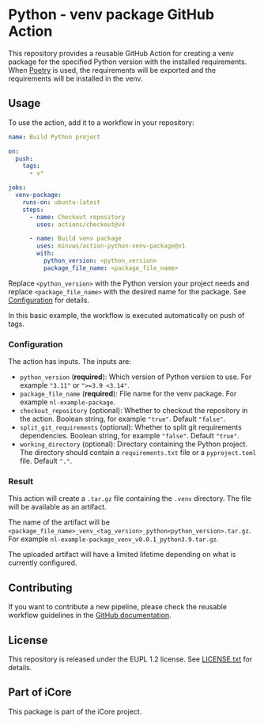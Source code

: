 # Python - venv package GitHub Action

This repository provides a reusable GitHub Action for creating a venv package for the specified Python version with the installed requirements.
When [Poetry](https://python-poetry.org/) is used, the requirements will be exported and the requirements will be installed in the venv.

## Usage

To use the action, add it to a workflow in your repository:

```yml
name: Build Python project

on:
  push:
    tags:
      - v*

jobs:
  venv-package:
    runs-on: ubuntu-latest
    steps:
      - name: Checkout repository
        uses: actions/checkout@v4

      - name: Build venv package
        uses: minvws/action-python-venv-package@v1
        with:
          python_version: <python_version>
          package_file_name: <package_file_name>
```

Replace `<python_version>` with the Python version your project needs and replace `<package_file_name>` with the desired name for the package. See [Configuration](#configuration) for details.

In this basic example, the workflow is executed automatically on push of tags.

### Configuration

The action has inputs. The inputs are:

- `python_version` (**required**): Which version of Python version to use. For example `"3.11"` or `">=3.9 <3.14"`.
- `package_file_name` (**required**): File name for the venv package. For example `nl-example-package`.
- `checkout_repository` (optional): Whether to checkout the repository in the action. Boolean string, for example `"true"`. Default `"false"`.
- `split_git_requirements` (optional): Whether to split git requirements dependencies. Boolean string, for example `"false"`. Default `"true"`.
- `working_directory` (optional): Directory containing the Python project. The directory should contain
  a `requirements.txt` file or a `pyproject.toml` file. Default `"."`.

### Result

This action will create a `.tar.gz` file containing the `.venv` directory. The file will be available as an artifact.

The name of the artifact will be `<package_file_name>_venv_<tag_version>_python<python_version>.tar.gz`. For example `nl-example-package_venv_v0.0.1_python3.9.tar.gz`.

The uploaded artifact will have a limited lifetime depending on what is currently configured.

## Contributing

If you want to contribute a new pipeline, please check the reusable workflow guidelines in the
[GitHub documentation](https://docs.github.com/en/actions/using-workflows/reusing-workflows#creating-a-reusable-workflow).

## License

This repository is released under the EUPL 1.2 license. See [LICENSE.txt](./LICENSE.txt) for details.

## Part of iCore

This package is part of the iCore project.
